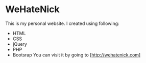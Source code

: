# WeHateNick
This is my personal website. I created using following:
* HTML
* CSS
* jQuery
* PHP
* Bootsrap
You can visit it by going to [http://wehatenick.com]
